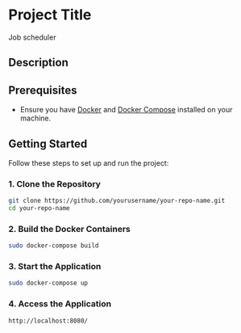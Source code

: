 # Project Title
Job scheduler

## Description

<!-- Briefly describe your project and its purpose. -->

## Prerequisites

- Ensure you have [Docker](https://www.docker.com/get-started) and [Docker Compose](https://docs.docker.com/compose/) installed on your machine.

## Getting Started

Follow these steps to set up and run the project:

### 1. Clone the Repository

```bash
git clone https://github.com/yourusername/your-repo-name.git
cd your-repo-name
```
### 2. Build the Docker Containers
```bash
sudo docker-compose build
```
### 3. Start the Application
```bash
sudo docker-compose up
```

### 4. Access the Application
```bash
http://localhost:8080/
```